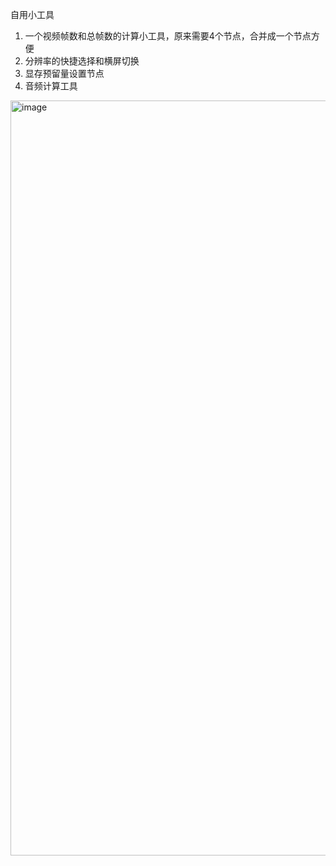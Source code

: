 自用小工具
1. 一个视频帧数和总帧数的计算小工具，原来需要4个节点，合并成一个节点方便
2. 分辨率的快捷选择和横屏切换
3. 显存预留量设置节点
4. 音频计算工具

<img width="946" height="1208" alt="image" src="https://github.com/user-attachments/assets/a8d3ab8b-37d4-4374-a7d9-d02133de09af" />

